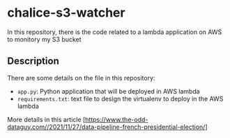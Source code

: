 # chalice-s3-watcher

In this repository, there is the code related to a lambda application on AWS to monitory my S3 bucket

## Description

There are some details on the file in this repository:
* `app.py`: Python application that will be deployed in AWS lambda
* `requirements.txt`: text file to design the virtualenv to deploy in the AWS lambda

More details in this article [https://www.the-odd-dataguy.com//2021/11/27/data-pipeline-french-presidential-election/]

